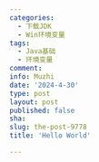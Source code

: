 ```yaml
---
categories:
  - 下载JDK
  - Win环境变量
tags:
  - Java基础
  - 环境变量
comment: 
info: Muzhi
date: '2024-4-30'
type: post
layout: post
published: false
sha: 
slug: the-post-9778
title: 'Hello World'

---
```

